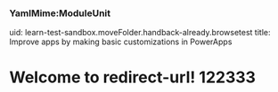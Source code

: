 ### YamlMime:ModuleUnit 
uid: learn-test-sandbox.moveFolder.handback-already.browsetest
title: Improve apps by making basic customizations in PowerApps
# Welcome to redirect-url! 122333
